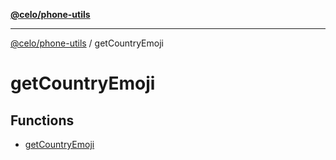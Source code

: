 [**@celo/phone-utils**](../README.md)

***

[@celo/phone-utils](../modules.md) / getCountryEmoji

# getCountryEmoji

## Functions

- [getCountryEmoji](functions/getCountryEmoji.md)
